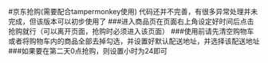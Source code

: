 #京东抢购(需要配合tampermonkey使用)
代码还并不完善，有很多异常处理并未完成，但该版本可以初步使用了
###进入商品页在页面右上角设定好时间后点击抢购就行（可以离开页面，抢购时必须进入该页面）
###使用前请先清空购物车或者将购物车内的商品全部去掉勾选，并设置好默认配送地址，并选择该配送地址
###如果要在第二天0点抢购，则设置小时为24即可